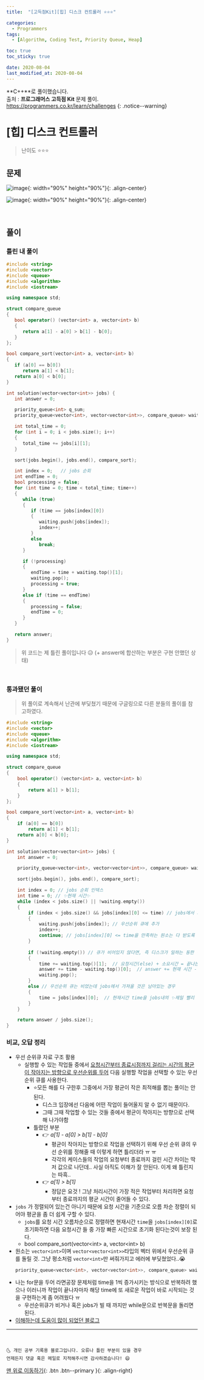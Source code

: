 ```yaml
---
title:  "[고득점Kit][힙] 디스크 컨트롤러 ⭐⭐⭐" 

categories:
  - Programmers
tags:
  - [Algorithm, Coding Test, Priority Queue, Heap]

toc: true
toc_sticky: true

date: 2020-08-04
last_modified_at: 2020-08-04
---
```


**C++**로 풀이했습니다.  
출처 : **프로그래머스 고득점 Kit** 문제 풀이. <https://programmers.co.kr/learn/challenges>
{: .notice--warning}



# [힙] 디스크 컨트롤러

> 난이도 ⭐⭐⭐

## 문제 

![image](https://user-images.githubusercontent.com/42318591/89114285-9c9e2380-d4b5-11ea-8780-06ee87a8882a.png){: width="90%" height="90%"}{: .align-center}

![image](https://user-images.githubusercontent.com/42318591/89114289-afb0f380-d4b5-11ea-8b94-094964046f6f.png){: width="90%" height="90%"}{: .align-center}


<br>

## 풀이

### 틀린 내 풀이

```cpp
#include <string>
#include <vector>
#include <queue>
#include <algorithm>
#include <iostream>

using namespace std;

struct compare_queue
{
   bool operator() (vector<int> a, vector<int> b)
   {
      return a[1] - a[0] > b[1] - b[0];
   }
};

bool compare_sort(vector<int> a, vector<int> b)
{
   if (a[0] == b[0])
      return a[1] < b[1];
   return a[0] < b[0];
}

int solution(vector<vector<int>> jobs) {
   int answer = 0;

   priority_queue<int> q_sum;
   priority_queue<vector<int>, vector<vector<int>>, compare_queue> waiting;

   int total_time = 0;
   for (int i = 0; i < jobs.size(); i++)
   {
      total_time += jobs[i][1];
   }

   sort(jobs.begin(), jobs.end(), compare_sort);

   int index = 0;   // jobs 순회
   int endTime = 0;
   bool processing = false;
   for (int time = 0; time < total_time; time++)
   {
      while (true)
      {
         if (time == jobs[index][0])
         {
            waiting.push(jobs[index]);
            index++;
         }
         else
            break;
      }

      if (!processing)
      {
         endTime = time + waiting.top()[1];
         waiting.pop();
         processing = true;
      }
      else if (time == endTime)
      {
         processing = false;
         endTime = 0;
      }
   }

   return answer;
}
```

> 위 코드는 제 틀린 풀이입니다 😥 (+ answer에 합산하는 부분은 구현 안했던 상태)


<br>

### 통과됐던 풀이

> 위 풀이로 계속해서 난관에 부딪쳤기 때문에 구글링으로 다른 분들의 풀이를 참고하였다.

```cpp
#include <string>
#include <vector>
#include <queue>
#include <algorithm>
#include <iostream>

using namespace std;

struct compare_queue
{
	bool operator() (vector<int> a, vector<int> b)
	{
		return a[1] > b[1];
	}
};

bool compare_sort(vector<int> a, vector<int> b)
{
	if (a[0] == b[0])
		return a[1] < b[1];
	return a[0] < b[0];
}

int solution(vector<vector<int>> jobs) {
	int answer = 0;

	priority_queue<vector<int>, vector<vector<int>>, compare_queue> waiting;  // 우선순위 큐 (jobs로부터 현재 시점time에서 실행 가능한 작업들만 모아둔 큐. 평균이 작아지는 방향으로 우선순위가 부여 됨.)

	sort(jobs.begin(), jobs.end(), compare_sort);

	int index = 0; // jobs 순회 인덱스
    int time = 0; // ✨현재 시간✨
    while (index < jobs.size() || !waiting.empty())
    {
        if (index < jobs.size() && jobs[index][0] <= time) // jobs에서 가져올게 남아있고 ✨요청시간이 현재 time보다 작을때만✨ 우선순위 큐로 가져올 수 있음
        {
            waiting.push(jobs[index]); // 우선순위 큐에 추가
            index++; 
            continue; // jobs[index][0] <= time을 만족하는 원소는 다 받도록 while문, if문 조건 다시 반복
        }
        
        if (!waiting.empty()) // 큐가 비어있지 않다면, 즉 디스크가 일하는 동한 현재 시점 전에 jobs로부터 들어온 것들이 있었다면
        {
            time += waiting.top()[1];  // 요청시간(else) + 소요시간 = 끝나는 시간 
            answer += time - waiting.top()[0];  // answer += 현재 시간 - 요청시간
            waiting.pop();
        }
        else // 우선순위 큐는 비었는데 jobs에서 가져올 것은 남아있는 경우
        {
            time = jobs[index][0];  // 현재시간 time을 jobs내의 ✨제일 빨리 들어오는 작업 시간✨(jobs가 정렬되있어서 가능한 일)으로 초기화해놓기 (필요없는 연산 방지)
        }
    }

	return answer / jobs.size();
}
```

### 비교, 오답 정리

- 우선 순위큐 자료 구조 활용 
  - 실행할 수 있는 작업들 중에서 <u>요청시간부터 종료시점까지 걸리는 시간의 평균이 작아지는 방향으로 우선순위를 두어</u> 다음 실행할 작업을 선택할 수 있는 우선순위 큐를 사용한다.
    - ⭐모든 해를 다 구한후 그중에서 가장 평균이 작은 최적해를 뽑는 풀이는 안된다. 
      - 디스크 입장에선 다음에 어떤 작업이 들어올지 알 수 없기 때문이다.
      - 그때 그때 작업할 수 있는 것들 중에서 평균이 작아지는 방향으로 선택해 나가야함
    - 틀렸던 부분 
      - 👉 *a[1] - a[0] > b[1] - b[0]*
        - 평균이 작아지는 방향으로 작업을 선택하기 위해 우선 순위 큐의 우선 순위를 정해줄 때 이렇게 하면 틀리더라 ㅠ ㅠ 
        - 각각의 케이스들의 작업의 요청부터 종료까지 걸린 시간 차이는 딱 저 값으로 나던데.. 사실 아직도 이해가 잘 안된다. 이게 왜 틀린지는 따흑..
      - 👉 *a[1] > b[1]*
        - 정답은 요것 ! 그냥 처리시간이 가장 적은 작업부터 처리하면 요청부터 종료까지의 평균 시간이 줄어들 수 있다.
- `jobs` 가 정렬되어 있는건 아니기 때문에 요청 시간을 기준으로 오름 차순 정렬이 되어야 평균을 좀 더 쉽게 구할 수 있다.
  - `jobs`를 요청 시간 오름차순으로 정렬하면 현재시간 `time`을 `jobs[index][0]`로 초기화하면 다음 요청시간 들 중 가장 빠른 시간으로 초기화 된다는것이 보장 된다.
  - bool compare_sort(vector\<int> a, vector\<int> b)
- 원소는 `vector<int>`이며 `vector<vector<int>>`타입의 벡터 위에서 우선순위 큐를 돌릴 것. 그냥 평소처럼 `vector<int>`만 써줘가지고 에러에 부딪쳤었다..😭
  ```cpp
  priority_queue<vector<int>, vector<vector<int>>, compare_queue> waiting;
  ```
- 나는 for문을 두어 라면공장 문제처럼 time을 1씩 증가시키는 방식으로 반복하려 했으나 이러니까 작업이 끝나자마자 해당 time에 또 새로운 작업이 바로 시작되는 것을 구현하는게 좀 어려웠다 ㅠ
  - 우선순위큐가 비거나 혹은 jobs가 빌 때 까지만 while문으로 반복문을 돌리면 된다.
- [이해하는데 도움이 많이 되었던 블로그](https://mungto.tistory.com/15)


***
<br>

    🌜 개인 공부 기록용 블로그입니다. 오류나 틀린 부분이 있을 경우 
    언제든지 댓글 혹은 메일로 지적해주시면 감사하겠습니다! 😄

[맨 위로 이동하기](#){: .btn .btn--primary }{: .align-right}